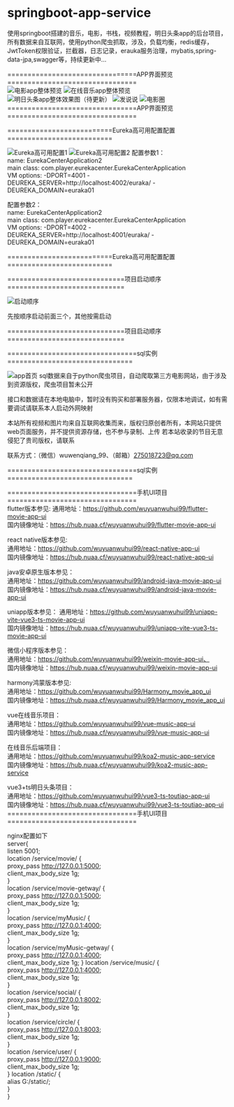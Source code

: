 # springboot-app-service

使用springboot搭建的音乐，电影，书栈，视频教程，明日头条app的后台项目，所有数据来自互联网，使用python爬虫抓取，涉及，负载均衡，redis缓存，JwtToken权限验证，拦截器，日志记录，erauka服务治理，mybatis,spring-data-jpa,swagger等，持续更新中...   

================================APP界面预览================================   
![电影app整体预览](./%E7%94%B5%E5%BD%B1app%E6%95%B4%E4%BD%93%E9%A2%84%E8%A7%88.jpg)
![在线音乐app整体预览](./%E5%9C%A8%E7%BA%BF%E9%9F%B3%E4%B9%90app%E6%95%B4%E4%BD%93%E9%A2%84%E8%A7%88.jpg)
![明日头条app整体效果图（待更新）](./%E6%98%8E%E6%97%A5%E5%A4%B4%E6%9D%A1app%E6%95%B4%E4%BD%93%E6%95%88%E6%9E%9C%E5%9B%BE%EF%BC%88%E5%BE%85%E6%9B%B4%E6%96%B0%EF%BC%89.jpg)
![发说说](./发说说.jpg)
![电影圈](./电影圈.jpg)
================================APP界面预览================================   


==========================Eureka高可用配置配置==========================   

![Eureka高可用配置1](./Eureka高可用配置1.png)
![Eureka高可用配置2](./Eureka高可用配置2.png)
配置参数1：  
name: EurekaCenterApplication2   
main class: com.player.eurekacenter.EurekaCenterApplication   
VM options: -DPORT=4001 -DEUREKA_SERVER=http://localhost:4002/euraka/  -DEUREKA_DOMAIN=euraka01   

配置参数2：  
name: EurekaCenterApplication2   
main class: com.player.eurekacenter.EurekaCenterApplication   
VM options: -DPORT=4002 -DEUREKA_SERVER=http://localhost:4001/euraka/  -DEUREKA_DOMAIN=euraka01   

==========================Eureka高可用配置配置==========================   

=============================项目启动顺序=============================   

![启动顺序](./启动顺序.jpg)   

先按顺序启动前面三个，其他按需启动   

=============================项目启动顺序=============================   


================================sql实例===============================   

![app首页](https://raw.githubusercontent.com/wuyuanwuhui99/springboot-app-service/main/mysql.png)
sql数据来自于python爬虫项目，自动爬取第三方电影网站，由于涉及到资源版权，爬虫项目暂未公开

接口和数据请在本地电脑中，暂时没有购买和部署服务器，仅限本地调试，如有需要调试请联系本人启动外网映射

本站所有视频和图片均来自互联网收集而来，版权归原创者所有，本网站只提供web页面服务，并不提供资源存储，也不参与录制、上传 若本站收录的节目无意侵犯了贵司版权，请联系

联系方式：（微信）wuwenqiang_99、（邮箱）275018723@qq.com

================================sql实例===============================   



================================手机UI项目================================   
flutter版本参见:
通用地址：https://github.com/wuyuanwuhui99/flutter-movie-app-ui   
国内镜像地址：https://hub.nuaa.cf/wuyuanwuhui99/flutter-movie-app-ui

react native版本参见:   
通用地址：https://github.com/wuyuanwuhui99/react-native-app-ui   
国内镜像地址：https://hub.nuaa.cf/wuyuanwuhui99/react-native-app-ui

java安卓原生版本参见：  
通用地址：https://github.com/wuyuanwuhui99/android-java-movie-app-ui   
国内镜像地址：https://hub.nuaa.cf/wuyuanwuhui99/android-java-movie-app-ui

uniapp版本参见：
通用地址：https://github.com/wuyuanwuhui99/uniapp-vite-vue3-ts-movie-app-ui   
国内镜像地址：https://hub.nuaa.cf/wuyuanwuhui99/uniapp-vite-vue3-ts-movie-app-ui  

微信小程序版本参见：  
通用地址：https://github.com/wuyuanwuhui99/weixin-movie-app-ui、  
国内镜像地址：https://hub.nuaa.cf/wuyuanwuhui99/weixin-movie-app-ui

harmony鸿蒙版本参见:   
通用地址：https://github.com/wuyuanwuhui99/Harmony_movie_app_ui   
国内镜像地址：https://hub.nuaa.cf/wuyuanwuhui99/Harmony_movie_app_ui

vue在线音乐项目：  
通用地址：https://github.com/wuyuanwuhui99/vue-music-app-ui   
国内镜像地址：https://hub.nuaa.cf/wuyuanwuhui99/vue-music-app-ui

在线音乐后端项目：  
通用地址：https://github.com/wuyuanwuhui99/koa2-music-app-service   
国内镜像地址：https://hub.nuaa.cf/wuyuanwuhui99/koa2-music-app-service

vue3+ts明日头条项目：  
通用地址：https://github.com/wuyuanwuhui99/vue3-ts-toutiao-app-ui  
国内镜像地址：https://hub.nuaa.cf/wuyuanwuhui99/vue3-ts-toutiao-app-ui   
================================手机UI项目================================   

nginx配置如下   
server{   
    listen       5001;   
    location /service/movie/ {   
        proxy_pass http://127.0.0.1:5000;   
        client_max_body_size  1g;   
    }   
    location /service/movie-getway/ {   
        proxy_pass http://127.0.0.1:5000;   
        client_max_body_size  1g;   
    }   
    location /service/myMusic/ {   
        proxy_pass http://127.0.0.1:4000;   
        client_max_body_size  1g;   
    }   
    location /service/myMusic-getway/ {   
        proxy_pass http://127.0.0.1:4000;   
        client_max_body_size  1g;
    }
    location /service/music/ {   
        proxy_pass http://127.0.0.1:4000;   
        client_max_body_size  1g;   
    }   
    location /service/social/ {   
        proxy_pass http://127.0.0.1:8002;   
        client_max_body_size  1g;   
    }   
    location /service/circle/ {   
        proxy_pass http://127.0.0.1:8003;   
        client_max_body_size  1g;   
    }   
    location /service/user/ {   
        proxy_pass http://127.0.0.1:9000;   
        client_max_body_size  1g;   
    }
    location /static/ {   
        alias G:/static/;   
    }   
}   
